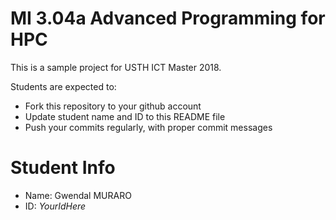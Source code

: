 MI 3.04a Advanced Programming for HPC
=============================================

This is a sample project for USTH ICT Master 2018.

Students are expected to:

* Fork this repository to your github account
* Update student name and ID to this README file
* Push your commits regularly, with proper commit messages

Student Info
=======================

* Name: Gwendal MURARO
* ID: *YourIdHere*
